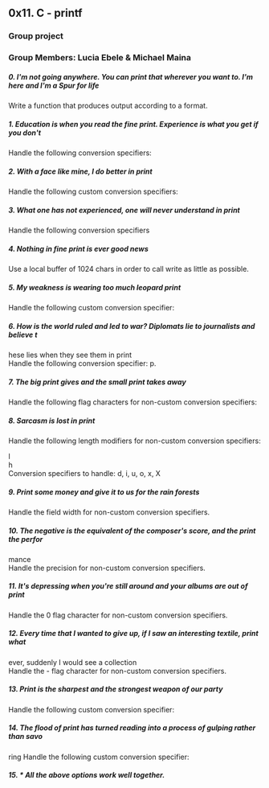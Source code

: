 ## 0x11. C - printf
### Group project
### Group Members: Lucia Ebele & Michael Maina

##### 0. I'm not going anywhere. You can print that wherever you want to. I'm here and I'm a Spur for life                                           
Write a function that produces output according to a format. 

##### 1. Education is when you read the fine print. Experience is what you get if you don't
Handle the following conversion specifiers:

##### 2. With a face like mine, I do better in print                                      
Handle the following custom conversion specifiers:  

##### 3. What one has not experienced, one will never understand in print                 
Handle the following conversion specifiers

##### 4. Nothing in fine print is ever good news                                          
Use a local buffer of 1024 chars in order to call write as little as possible.

##### 5. My weakness is wearing too much leopard print                                    
Handle the following custom conversion specifier:  

##### 6. How is the world ruled and led to war? Diplomats lie to journalists and believe t
hese lies when they see them in print                                               
Handle the following conversion specifier: p.                                       

##### 7. The big print gives and the small print takes away                               
Handle the following flag characters for non-custom conversion specifiers:          
                                                                                    
##### 8. Sarcasm is lost in print                                                         
Handle the following length modifiers for non-custom conversion specifiers:         
                                                                                    
l                                                                                   
h                                                                                   
Conversion specifiers to handle: d, i, u, o, x, X                                   
                                                                                    
##### 9. Print some money and give it to us for the rain forests                          
Handle the field width for non-custom conversion specifiers.                        
                                                                                    
##### 10. The negative is the equivalent of the composer's score, and the print the perfor
mance                                                                               
Handle the precision for non-custom conversion specifiers.                          
                                                                                    
##### 11. It's depressing when you're still around and your albums are out of print       
Handle the 0 flag character for non-custom conversion specifiers.                   
                                                                                    
##### 12. Every time that I wanted to give up, if I saw an interesting textile, print what
 ever, suddenly I would see a collection                                            
Handle the - flag character for non-custom conversion specifiers.                   
                                                                                    
##### 13. Print is the sharpest and the strongest weapon of our party                     
Handle the following custom conversion specifier:                                   
                                                                                    
##### 14. The flood of print has turned reading into a process of gulping rather than savo
ring Handle the following custom conversion specifier:                                   
                                                                                    
##### 15. * All the above options work well together.

